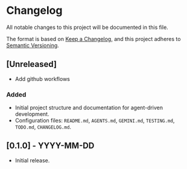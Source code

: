 # Changelog

All notable changes to this project will be documented in this file.

The format is based on [Keep a Changelog](https://keepachangelog.com/en/1.0.0/),
and this project adheres to [Semantic Versioning](https://semver.org/spec/v2.0.0.html).

## [Unreleased]
- Add github workflows

### Added
- Initial project structure and documentation for agent-driven development.
- Configuration files: `README.md`, `AGENTS.md`, `GEMINI.md`, `TESTING.md`, `TODO.md`, `CHANGELOG.md`.

## [0.1.0] - YYYY-MM-DD
- Initial release.  
